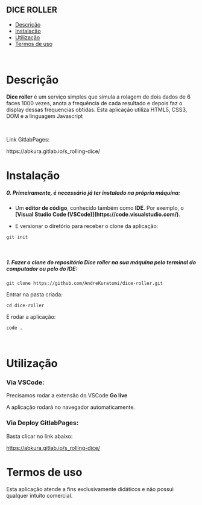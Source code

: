 ## DICE ROLLER

- [Descrição](#descrição)
- [Instalação](#instalação)
- [Utilização](#utilização)
- [Termos de uso](#termos-de-uso)

<br>

# Descrição

<p><b>Dice roller</b> é um serviço simples que simula a rolagem de dois dados de 6 faces 1000 vezes, anota a frequência de cada resultado e depois faz o display dessas frequencias obtidas. Esta aplicação utiliza HTML5, CSS3, DOM e a linguagem Javascript</p>
<br>

<p>Link GitlabPages:</p>
https://abkura.gitlab.io/s_rolling-dice/

# Instalação

<h5>0. Primeiramente, é necessário já ter instalado na própria máquina:</h5>

- <p> Um <b>editor de código</b>, conhecido também como <b>IDE</b>. Por exemplo, o <b>[Visual Studio Code (VSCode)](https://code.visualstudio.com/)</b>.</p>

- <p> E versionar o diretório para receber o clone da aplicação:</p>

```
git init
```

<br>
<h5>1. Fazer o clone do reposítório <strong>Dice roller</strong> na sua máquina pelo terminal do computador ou pelo do IDE:</h5>

```
git clone https://github.com/AndreKuratomi/dice-roller.git
```

<p>Entrar na pasta criada:</p>

```
cd dice-roller
```

<p>E rodar a aplicação:</p>

```
code .
```

<br>


# Utilização


<h3>Via VSCode:</h3>

<p>Precisamos rodar a extensão do VSCode <b>Go live</b></p>

<p>A aplicação rodará no navegador automaticamente.</p>


<h3>Via Deploy GitlabPages:</h3>

<p>Basta clicar no link abaixo:</p>

https://abkura.gitlab.io/s_rolling-dice/


# Termos de uso

<p>Esta aplicação atende a fins exclusivamente didáticos e não possui qualquer intuito comercial.</p>
